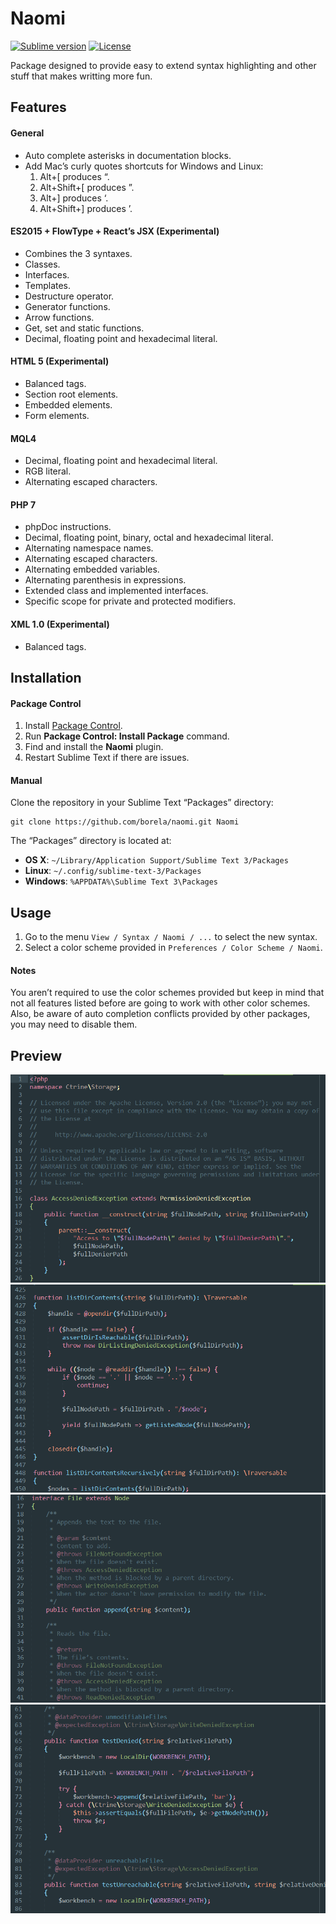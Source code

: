 # Naomi

[![Sublime version](https://img.shields.io/badge/sublime%203->%3D3084-orange.svg?style=flat-square)][sublime]
[![License](http://img.shields.io/:license-apache-blue.svg?style=flat-square)](LICENSE.md)

Package designed to provide easy to extend syntax highlighting and other stuff
that makes writting more fun.

## Features

#### General

* Auto complete asterisks in documentation blocks.
* Add Mac’s curly quotes shortcuts for Windows and Linux:
    1. Alt+[ produces “.
    2. Alt+Shift+[ produces ”.
    3. Alt+] produces ‘.
    4. Alt+Shift+] produces ’.

#### ES2015 + FlowType + React’s JSX (Experimental)

* Combines the 3 syntaxes.
* Classes.
* Interfaces.
* Templates.
* Destructure operator.
* Generator functions.
* Arrow functions.
* Get, set and static functions.
* Decimal, floating point and hexadecimal literal.

#### HTML 5 (Experimental)

* Balanced tags.
* Section root elements.
* Embedded elements.
* Form elements.

#### MQL4

* Decimal, floating point and hexadecimal literal.
* RGB literal.
* Alternating escaped characters.

#### PHP 7

* phpDoc instructions.
* Decimal, floating point, binary, octal and hexadecimal literal.
* Alternating namespace names.
* Alternating escaped characters.
* Alternating embedded variables.
* Alternating parenthesis in expressions.
* Extended class and implemented interfaces.
* Specific scope for private and protected modifiers.

#### XML 1.0 (Experimental)

* Balanced tags.

## Installation

#### Package Control

1. Install [Package Control](https://packagecontrol.io/installation).
2. Run **Package Control: Install Package** command.
3. Find and install the **Naomi** plugin.
4. Restart Sublime Text if there are issues.

#### Manual

Clone the repository in your Sublime Text “Packages” directory:

    git clone https://github.com/borela/naomi.git Naomi

The “Packages” directory is located at:

* **OS X**: `~/Library/Application Support/Sublime Text 3/Packages`
* **Linux**: `~/.config/sublime-text-3/Packages`
* **Windows**: `%APPDATA%\Sublime Text 3\Packages`

## Usage

1. Go to the menu `View / Syntax / Naomi / ...` to select the new syntax.
2. Select a color scheme provided in `Preferences / Color Scheme / Naomi`.

#### Notes

You aren’t required to use the color schemes provided but keep in mind
that not all features listed before are going to work with other color schemes.
Also, be aware of auto completion conflicts provided by other packages, you may
need to disable them.

## Preview

![Candyman PHP 7 preview 1](./preview/php7/candyman-1.png)
![Candyman PHP 7 preview 2](./preview/php7/candyman-2.png)
![Candyman PHP 7 preview 3](./preview/php7/candyman-3.png)
![Candyman PHP 7 preview 4](./preview/php7/candyman-4.png)

[sublime]: http://www.sublimetext.com/
